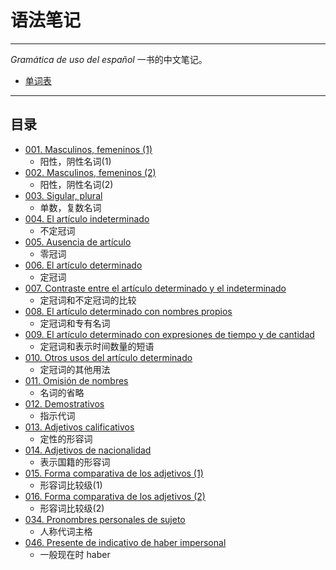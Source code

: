# 语法笔记

---

_Gramática de uso del español_ 一书的中文笔记。

- [单词表](word-list.md)

---

## 目录

- [001. Masculinos, femeninos (1)](notes/001-el-hijo-la-hija.md)
  - 阳性，阴性名词(1)
- [002. Masculinos, femeninos (2)](notes/002-el-libro-la-mesa.md)
  - 阳性，阴性名词(2)
- [003. Sigular, plural](notes/003-libro-libros.md)
  - 单数，复数名词
- [004. El artículo indeterminado](notes/004-un-una-unos-unas.md)
  - 不定冠词
- [005. Ausencia de artículo](notes/005-un-coche-coche.md)
  - 零冠词
- [006. El artículo determinado](notes/006-el-la-los-las.md)
  - 定冠词
- [007. Contraste entre el artículo determinado y el indeterminado](notes/007-un-perro-el-perro.md)
  - 定冠词和不定冠词的比较
- [008. El artículo determinado con nombres propios](notes/008-el-señor-alonso-la-calle-mayor.md)
  - 定冠词和专有名词
- [009. El artículo determinado con expresiones de tiempo y de cantidad](notes/009-el-seis-de-enero.md)
  - 定冠词和表示时间数量的短语
- [010. Otros usos del artículo determinado](notes/010-tocar-la-guitarra.md)
  - 定冠词的其他用法
- [011. Omisión de nombres](notes/011-el-rojo-uno-rojo.md)
  - 名词的省略
- [012. Demostrativos](notes/012-este-ese-aquel.md)
  - 指示代词
- [013. Adjetivos calificativos](notes/013-un-coche-pequeño.md)
  - 定性的形容词
- [014. Adjetivos de nacionalidad](notes/014-una-amiga-chilena.md)
  - 表示国籍的形容词
- [015. Forma comparativa de los adjetivos (1)](notes/015-más-caro-menos-trabajador.md)
  - 形容词比较级(1)
- [016. Forma comparativa de los adjetivos (2)](notes/016-tan-alto-igual-de-alto.md)
  - 形容词比较级(2)
- [034. Pronombres personales de sujeto](notes/034-yo-tú-él.md)
  - 人称代词主格
- [046. Presente de indicativo de haber impersonal](notes/047-hay-un-vaso-en-la-mesa.md)
  - 一般现在时 haber
